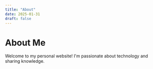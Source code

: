 ```yaml
---
title: "About"
date: 2025-01-31
draft: false
---
```


# About Me

Welcome to my personal website! I'm passionate about technology and sharing knowledge.
